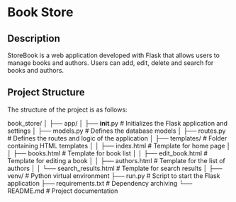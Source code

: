 # Book Store

## Description

StoreBook is a web application developed with Flask that allows users to manage books and authors. Users can add, edit, delete and search for books and authors.

## Project Structure

The structure of the project is as follows:

book_store/
│
├── app/
│   ├── __init__.py             # Initializes the Flask application and settings
│   ├── models.py               # Defines the database models
│   ├── routes.py               # Defines the routes and logic of the application
│   ├── templates/              # Folder containing HTML templates
│   │   ├── index.html          # Template for home page
│   │   ├── books.html          # Template for book list
│   │   ├── edit_book.html      # Template for editing a book
│   │   ├── authors.html        # Template for the list of authors
│   │   └── search_results.html # Template for search results
│
├── venv/                       # Python virtual environment
├── run.py                      # Script to start the Flask application
├── requirements.txt            # Dependency archiving
└── README.md                   # Project documentation
